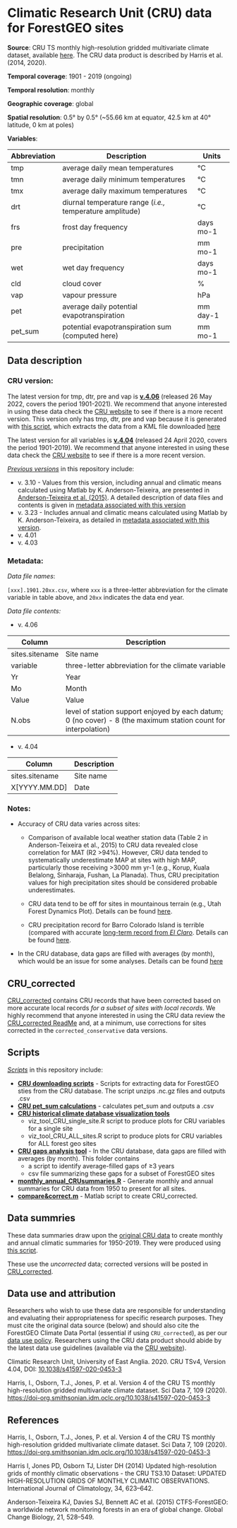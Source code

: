 # Climatic Research Unit (CRU) data for ForestGEO sites

**Source**: CRU TS monthly high-resolution gridded multivariate climate dataset, available [here](https://crudata.uea.ac.uk/cru/data/hrg/). The CRU data product is described by Harris et al. (2014, 2020).

**Temporal coverage**: 1901 - 2019 (ongoing)

**Temporal resolution**: monthly

**Geographic coverage**: global

**Spatial resolution**: 0.5° by 0.5° (~55.66 km at equator, 42.5 km at 40° latitude, 0 km at poles)

**Variables**: 
               
Abbreviation	| Description	| Units
--|--|--
tmp	| average daily mean temperatures	|°C
tmn	| 	average daily minimum temperatures	| 	°C
tmx		| average daily maximum temperatures	| 	°C
drt		| diurnal temperature range	(*i.e.,* temperature amplitude)	| °C
frs		| frost day frequency	| days  mo-1
pre	| 	precipitation		| mm mo-1
wet		| wet day frequency	|  days	mo-1
cld		| cloud cover		| %
vap		| vapour pressure		| hPa
pet		| average daily potential evapotranspiration 	| 	mm day-1
pet_sum		| potential evapotranspiration sum (computed here)	| 	mm mo-1

## Data description

### CRU version:

The latest version for tmp, dtr, pre and vap is [**v.4.06**](https://github.com/forestgeo/Climate/tree/master/Climate_Data/CRU/CRU_v4_06) (released 26 May 2022, covers the period 1901-2021). We recommend that anyone interested in using these data check the [CRU website](https://crudata.uea.ac.uk/cru/data/hrg/) to see if there is a more recent version.
This version only has tmp, dtr, pre and vap  because it is generated with [this script](https://github.com/forestgeo/Climate/tree/master/Climate_Data/CRU/scripts/downloading_CRU_scripts/download_and_extract_from_KML_files_for_tmp_pre_dtr_vap.R), which extracts the data from a KML file downloaded [here](https://crudata.uea.ac.uk/cru/data/hrg/cru_ts_4.06/ge/)

The latest version for all variables is [**v.4.04**](https://github.com/forestgeo/Climate/tree/master/Climate_Data/CRU/CRU_v4_04) (released 24 April 2020, covers the period 1901-2019). We recommend that anyone interested in using these data check the [CRU website](https://crudata.uea.ac.uk/cru/data/hrg/) to see if there is a more recent version.

[*Previous versions*](https://github.com/forestgeo/Climate/tree/master/Climate_Data/CRU/previous_versions) in this repository include:
- v. 3.10 - Values from this version, including annual and climatic means calculated using Matlab by K. Anderson-Teixeira, are presented in [Anderson-Teixeira et al. (2015)](https://onlinelibrary.wiley.com/doi/abs/10.1111/gcb.12712). A detailed description of data files and contents is given in [metadata associated with this version](https://github.com/forestgeo/Climate/blob/master/Climate_Data/CRU/previous_versions/CRU_v3_10_01/CTFS-ForestGEO_historical_climate_metadata.pdf)
- v. 3.23 - Includes annual and climatic means calculated using Matlab by K. Anderson-Teixeira, as detailed in [metadata associated with this version](https://github.com/forestgeo/Climate/blob/master/Climate_Data/CRU/previous_versions/CRU_v3_23/CTFS-ForestGEO_historical_climate_metadata.pdf). 
- v. 4.01 
- v. 4.03 

### Metadata:

*Data file names*: 

`[xxx].1901.20xx.csv`, where `xxx` is a three-letter abbreviation for the climate variable in table above, and `20xx` indicates the data end year. 

*Data file contents:*

- v. 4.06 

Column|Description
--|--
sites.sitename|Site name
variable|three-letter abbreviation for the climate variable
Yr|Year
Mo|Month
Value|Value
N.obs|level of station support enjoyed by each datum; 0 (no cover) - 8 (the maximum station count for interpolation)



- v. 4.04 

Column	| Description
--|--
sites.sitename	| Site name
X[YYYY.MM.DD]	| Date 



### Notes:

- Accuracy of CRU data varies across sites:

  - Comparison of available local weather station data (Table 2 in Anderson-Teixeira et al., 2015) to CRU data revealed close correlation for MAT (R2 >94%). However, CRU data tended to systematically underestimate MAP at sites with high MAP, particularly those receiving >3000 mm yr-1 (e.g., Korup, Kuala Belalong, Sinharaja, Fushan, La Planada). Thus, CRU precipitation values for high precipitation sites should be considered probable underestimates.
  
  - CRU data tend to be off for sites in mountainous terrain (e.g., Utah Forest Dynamics Plot). Details can be found [here](https://github.com/forestgeo/Climate/tree/master/Climate_Data/CRU/CRU_corrected).
  
  - CRU precipitation record for Barro Colorado Island is terrible (compared with accurate [long-term record from *El Claro*](https://github.com/forestgeo/Climate/tree/master/Climate_Data/Met_Stations/BCI/El_Claro_precip_starting_1929). Details can be found [here](https://github.com/forestgeo/Climate/tree/master/Climate_Data/CRU/CRU_corrected).

- In the CRU database, data gaps are filled with averages (by month), which would be an issue for some analyses. Details can be found [here](https://github.com/forestgeo/Climate/tree/master/Climate_Data/CRU/scripts/CRU_gaps_analysis)

## CRU_corrected

[CRU_corrected](https://github.com/forestgeo/Climate/tree/master/Climate_Data/CRU/CRU_corrected) contains CRU records that have been corrected based on more accurate local records *for a subset of sites with local records*. We highly recommend that anyone interested in using the CRU data review the [CRU_corrected ReadMe](https://github.com/forestgeo/Climate/blob/master/Climate_Data/CRU/CRU_corrected/ReadMe.md) and, at a minimum, use corrections for sites corrected in the `corrected_conservative` data versions.

## Scripts

[*Scripts*](https://github.com/forestgeo/Climate/tree/master/Climate_Data/CRU/scripts) in this repository include: 
- **[CRU downloading scripts](https://github.com/forestgeo/Climate/tree/master/Climate_Data/CRU/scripts/downloading_CRU_scripts)** - Scripts for extracting data for ForestGEO sties from the CRU database. The script unzips .nc.gz files and outputs .csv
- **[CRU pet_sum calculations](https://github.com/forestgeo/Climate/blob/master/Climate_Data/CRU/scripts/Calculate_PET_sum.R)**  - calculates pet_sum and outputs a .csv
- **[CRU historical climate database visualization tools](https://github.com/forestgeo/Climate/tree/master/Climate_Data/CRU/scripts/CRU_viz_tool)**
   - viz_tool_CRU_single_site.R script to produce plots for CRU variables for a single site
   - viz_tool_CRU_ALL_sites.R script to produce plots for CRU variables for ALL forest geo sites
- **[CRU gaps analysis tool](https://github.com/forestgeo/Climate/tree/master/Climate_Data/CRU/scripts/CRU_gaps_analysis)** - In the CRU database, data gaps are filled with averages (by month). This folder contains 
   - a script to identify average-filled gaps of ≥3 years
   - csv file summarizing these gaps for a subset of ForestGEO sites
- **[monthly_annual_CRUsummaries.R](https://github.com/forestgeo/Climate/blob/master/Climate_Data/CRU/scripts/monthly_annual_CRUsummaries.R)** - Generate monthly and annual summaries for CRU data from 1950 to present for all sites. 
- **[compare&correct.m](https://github.com/forestgeo/Climate/tree/master/Climate_Data/CRU/scripts/compare%26correct)** - Matlab script to create CRU_corrected.

## Data summries
These data summaries draw upon the [original CRU data](https://github.com/forestgeo/Climate/tree/master/Climate_Data/CRU/CRU_v4_04) to create monthly and annual climatic summaries for 1950-2019. They were produced using [this script](https://github.com/forestgeo/Climate/blob/master/Climate_Data/CRU/scripts/monthly_annual_CRUsummaries.R). 

These use the *uncorrected* data; corrected versions will be posted in [CRU_corrected](https://github.com/forestgeo/Climate/tree/master/Climate_Data/CRU/CRU_corrected).


## Data use and attribution
Researchers who wish to use these data are responsible for understanding and evaluating their appropriateness for specific research purposes.  They must cite the original data source (below) and should also cite the ForestGEO Climate Data Portal (essential if using `CRU_corrected`), as per our [data use policy](https://github.com/forestgeo/Climate/blob/master/README.md#data-use-policy).  Researchers using the CRU data product should abide by the latest data use guidelines (available via the [CRU website](https://crudata.uea.ac.uk/cru/data/hrg/)).

Climatic Research Unit, University of East Anglia.  2020.  CRU TSv4, Version 4.04, DOI: [10.1038/s41597-020-0453-3](https://doi.org/10.1038/s41597-020-0453-3)

Harris, I., Osborn, T.J., Jones, P. et al. Version 4 of the CRU TS monthly high-resolution gridded multivariate climate dataset. Sci Data 7, 109 (2020). https://doi-org.smithsonian.idm.oclc.org/10.1038/s41597-020-0453-3


## References

Harris, I., Osborn, T.J., Jones, P. et al. Version 4 of the CRU TS monthly high-resolution gridded multivariate climate dataset. Sci Data 7, 109 (2020). https://doi-org.smithsonian.idm.oclc.org/10.1038/s41597-020-0453-3

Harris I, Jones PD, Osborn TJ, Lister DH (2014) Updated high-resolution grids of monthly climatic observations - the CRU TS3.10 Dataset: UPDATED HIGH-RESOLUTION GRIDS OF MONTHLY CLIMATIC OBSERVATIONS. International Journal of Climatology, 34, 623–642.

Anderson-Teixeira KJ, Davies SJ, Bennett AC et al. (2015) CTFS-ForestGEO: a worldwide network monitoring forests in an era of global change. Global Change Biology, 21, 528–549.

